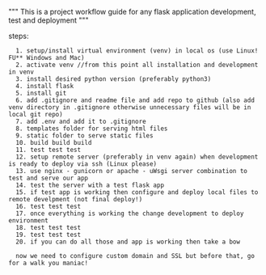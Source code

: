 """ This is a project workflow guide for any flask application development, test and deployment """

steps: 
      
      1. setup/install virtual environment (venv) in local os (use Linux! FU** Windows and Mac) 
      2. activate venv //from this point all installation and development in venv
      3. install desired python version (preferably python3)
      4. install flask
      5. install git
      6. add .gitignore and readme file and add repo to github (also add venv directory in .gitignore otherwise unnecessary files will be in local git repo)
      7. add .env and add it to .gitignore
      8. templates folder for serving html files
      9. static folder to serve static files
      10. build build build
      11. test test test
      12. setup remote server (preferably in venv again) when development is ready to deploy via ssh (Linux please)
      13. use nginx - gunicorn or apache - uWsgi server combination to test and serve our app
      14. test the server with a test flask app 
      15. if test app is working then configure and deploy local files to remote develpment (not final deploy!)
      16. test test test
      17. once everything is working the change development to deploy environment
      18. test test test
      19. test test test
      20. if you can do all those and app is working then take a bow
      
      now we need to configure custom domain and SSL but before that, go for a walk you maniac!
